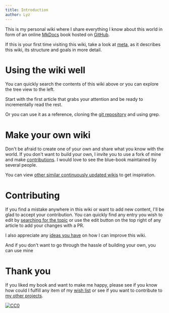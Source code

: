 ```yaml
---
title: Introduction
author: Lyz
---
```


This is my personal wiki where I share everything I know about this world in
form of an online [MkDocs](https://www.mkdocs.org/) book hosted on
[GitHub](https://github.com/lyz-code/blue-book).

If this is your first time visiting this wiki, take a look at [meta](meta.md),
as it describes this wiki, its structure and goals in more detail.

# Using the wiki well

You can quickly search the contents of this wiki above or you can explore the
tree view to the left.

Start with the first article that grabs your attention and be ready to
incrementally read the rest.

Or you can use it as a reference, cloning the [git
repository](https://github.com/lyz-code/blue-book) and using grep.

# Make your own wiki

Don't be afraid to create one of your own and share what you know with the
world. If you don't want to build your own, I invite you to use a fork of
mine and make [contributions](#contributing). I would love to see the blue-book
maintained by several people.

You can view [other similar continuously updated
wikis](https://github.com/RichardLitt/meta-knowledge#readme) to get inspiration.

# Contributing

If you find a mistake anywhere in this wiki or want to add new content, I'll
be glad to accept your contribution. You can quickly find any entry you wish to
edit by [searching for the
topic](https://github.com/lyz-code/blue-book/find/master) or use the edit button
on the top right of any article to add your changes with a PR.

I also appreciate any [ideas you
have](https://github.com/lyz-code/blue-book/issues/new) on how I can
improve this wiki.

And if you don't want to go through the hassle of building your own, you
can use mine

# Thank you

If you liked my book and want to make me happy, please see if you know how could
I fulfill any item of my [wish list](wish_list.md) or see if you want to
contribute to [my other projects](projects.md).

[![CC0](https://img.shields.io/badge/license-CC0-0a0a0a.svg?style=flat&colorA=0a0a0a)](https://creativecommons.org/publicdomain/zero/1.0/)
